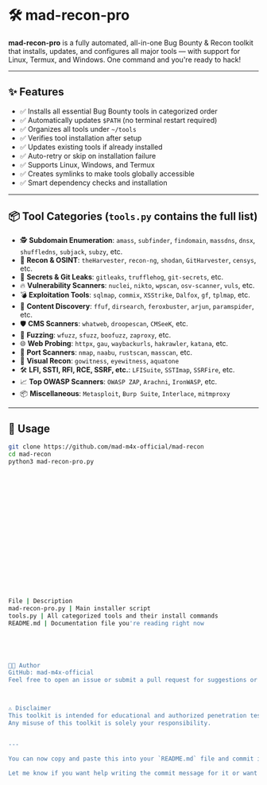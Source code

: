 # 🛠️ mad-recon-pro

**mad-recon-pro** is a fully automated, all-in-one Bug Bounty & Recon toolkit that installs, updates, and configures all major tools — with support for Linux, Termux, and Windows. One command and you're ready to hack!

---

## ✨ Features

- ✅ Installs all essential Bug Bounty tools in categorized order
- ✅ Automatically updates `$PATH` (no terminal restart required)
- ✅ Organizes all tools under `~/tools`
- ✅ Verifies tool installation after setup
- ✅ Updates existing tools if already installed
- ✅ Auto-retry or skip on installation failure
- ✅ Supports Linux, Windows, and Termux
- ✅ Creates symlinks to make tools globally accessible
- ✅ Smart dependency checks and installation

---

## 📦 Tool Categories (`tools.py` contains the full list)

- 🕵️ **Subdomain Enumeration**: `amass`, `subfinder`, `findomain`, `massdns`, `dnsx`, `shuffledns`, `subjack`, `subzy`, etc.
- 🔎 **Recon & OSINT**: `theHarvester`, `recon-ng`, `shodan`, `GitHarvester`, `censys`, etc.
- 🔐 **Secrets & Git Leaks**: `gitleaks`, `trufflehog`, `git-secrets`, etc.
- 🔥 **Vulnerability Scanners**: `nuclei`, `nikto`, `wpscan`, `osv-scanner`, `vuls`, etc.
- 💣 **Exploitation Tools**: `sqlmap`, `commix`, `XSStrike`, `Dalfox`, `gf`, `tplmap`, etc.
- 📂 **Content Discovery**: `ffuf`, `dirsearch`, `feroxbuster`, `arjun`, `paramspider`, etc.
- 🛡️ **CMS Scanners**: `whatweb`, `droopescan`, `CMSeeK`, etc.
- 🧪 **Fuzzing**: `wfuzz`, `sfuzz`, `boofuzz`, `zaproxy`, etc.
- 🌐 **Web Probing**: `httpx`, `gau`, `waybackurls`, `hakrawler`, `katana`, etc.
- 🎯 **Port Scanners**: `nmap`, `naabu`, `rustscan`, `masscan`, etc.
- 🔭 **Visual Recon**: `gowitness`, `eyewitness`, `aquatone`
- 🛠️ **LFI, SSTI, RFI, RCE, SSRF, etc.**: `LFISuite`, `SSTImap`, `SSRFire`, etc.
- 📈 **Top OWASP Scanners**: `OWASP ZAP`, `Arachni`, `IronWASP`, etc.
- 📦 **Miscellaneous**: `Metasploit`, `Burp Suite`, `Interlace`, `mitmproxy`

---

## 🚀 Usage

```bash
git clone https://github.com/mad-m4x-official/mad-recon
cd mad-recon
python3 mad-recon-pro.py



















File | Description
mad-recon-pro.py | Main installer script
tools.py | All categorized tools and their install commands
README.md | Documentation file you're reading right now





🧑‍💻 Author
GitHub: mad-m4x-official
Feel free to open an issue or submit a pull request for suggestions or fixes.



⚠️ Disclaimer
This toolkit is intended for educational and authorized penetration testing purposes only.
Any misuse of this toolkit is solely your responsibility.


---

You can now copy and paste this into your `README.md` file and commit it to the main branch.

Let me know if you want help writing the commit message for it or want to update it with badges, license, or demo GIFs.

